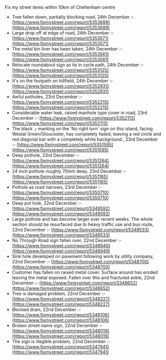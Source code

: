 Fix my street items within 10km of Cheltenham centre

<!-- fix_marker starts -->

- Tree fallen down, partially blocking road, 24th December :- [https://www.fixmystreet.com/report/5353689](https://www.fixmystreet.com/report/5353689)
- Large drop off at edge of road, 24th December :- [https://www.fixmystreet.com/report/5353571](https://www.fixmystreet.com/report/5353571)
- The metal bin liner has been taken, 24th December :- [https://www.fixmystreet.com/report/5353561](https://www.fixmystreet.com/report/5353561)
- Relocate roundabout sign as its in cycle path, 24th December :- [https://www.fixmystreet.com/report/5353125](https://www.fixmystreet.com/report/5353125)
- It's on the footpath on hillfield, 24th December :- [https://www.fixmystreet.com/report/5352931](https://www.fixmystreet.com/report/5352931)
- Awful potholes, 23rd December :- [https://www.fixmystreet.com/report/5352215](https://www.fixmystreet.com/report/5352215)
- Considerable water leak, raised manhole type cover in road, 23rd December :- [https://www.fixmystreet.com/report/5352113](https://www.fixmystreet.com/report/5352113)
- The black ┌ marking on the 'No right turn' sign on this island, facing Westal Green/Gloucester, has completely faded, leaving a red circle and red diagonal bar with a completely white background., 23rd December :- [https://www.fixmystreet.com/report/5351595](https://www.fixmystreet.com/report/5351595)
- Deep pothole, 23rd December :- [https://www.fixmystreet.com/report/5351264](https://www.fixmystreet.com/report/5351264)
- 24 inch pothole roughly 70mm deep, 23rd December :- [https://www.fixmystreet.com/report/5351165](https://www.fixmystreet.com/report/5351165)
- Pothole as road narrows, 23rd December :- [https://www.fixmystreet.com/report/5350710](https://www.fixmystreet.com/report/5350710)
- Deep pot hole, 22nd December :- [https://www.fixmystreet.com/report/5349592](https://www.fixmystreet.com/report/5349592)
- Large pothole and has become larger over recent weeks. The whole section should be resurfaced due to heavy traffic use and bus route, 22nd December :- [https://www.fixmystreet.com/report/5349533](https://www.fixmystreet.com/report/5349533)
- No Through Road sign fallen over, 22nd December :- [https://www.fixmystreet.com/report/5348949](https://www.fixmystreet.com/report/5348949)
- Sink hole developed on pavement following work by utility company, 22nd December :- [https://www.fixmystreet.com/report/5348700](https://www.fixmystreet.com/report/5348700)
- Customer has fallen on raised metal cover. Surface around has eroded leaving the metal exposed. Fallen over this and fractured ankle, 22nd December :- [https://www.fixmystreet.com/report/5348652](https://www.fixmystreet.com/report/5348652)
- Tree is damaged problem, 22nd December :- [https://www.fixmystreet.com/report/5348227](https://www.fixmystreet.com/report/5348227)
- Blocked drain, 22nd December :- [https://www.fixmystreet.com/report/5348106](https://www.fixmystreet.com/report/5348106)
- Broken street name sign, 22nd December :- [https://www.fixmystreet.com/report/5348019](https://www.fixmystreet.com/report/5348019)
- The sign is illegible problem, 22nd December :- [https://www.fixmystreet.com/report/5347941](https://www.fixmystreet.com/report/5347941)

<!-- fix_marker ends -->